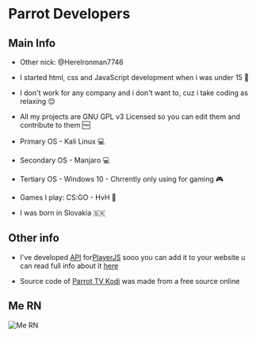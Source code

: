 # Parrot Developers

## Main Info

- Other nick: @HereIronman7746

- I started html, css and JavaScript development when i was under 15 🌱

- I don't work for any company and i don't want to, cuz i take coding as relaxing 😌

- All my projects are GNU GPL v3 Licensed so you can edit them and contribute to them 🆓

- Primary OS - Kali Linux 💻
- Secondary OS - Manjaro 💻
- Tertiary OS - Windows 10 - Chrrently only using for gaming 🎮

- Games I play: CS:GO - HvH 🎯

- I was born in Slovakia 🇸🇰

## Other info
- I've developed [API](https://github.com/ParrotDevelopers/Parrot-TV-API/) for[PlayerJS](https://playerjs.com) sooo you can add it to your website u can read full info about it [here](https://github.com/ParrotDevelopers/Parrot-TV-API/)

- Source code of  [Parrot TV Kodi](https://github.com/ParrotDevelopers/Parrot-TV-Kodi/) was made from a free source online

## Me RN
![Me RN](https://i.ibb.co/jynMkLB/tenor.gif "Me RN")